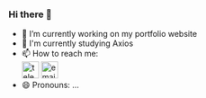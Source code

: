 ### Hi there 👋

- 🔭 I’m currently working on my portfolio website
- 🌱 I'm currently studying Axios
- 📫 How to reach me: <br/><a href="#" target="_blank"><img src="https://www.flaticon.com/svg/static/icons/svg/2111/2111646.svg" alt="telegram" width="30"></a>     <a href="mailto:i47uen@ya.ru" target="_blank"><img src="https://www.flaticon.com/svg/static/icons/svg/552/552486.svg" alt="email" width="30"></a>
- 😄 Pronouns: ...

